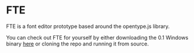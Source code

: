 # FTE

FTE is a font editor prototype based around the opentype.js library.

You can check out FTE for yourself by either downloading the 0.1 Windows binary [here](https://github.com/scintilla4evr/fte/releases/tag/v0.1-alpha) or cloning the repo and running it from source.

